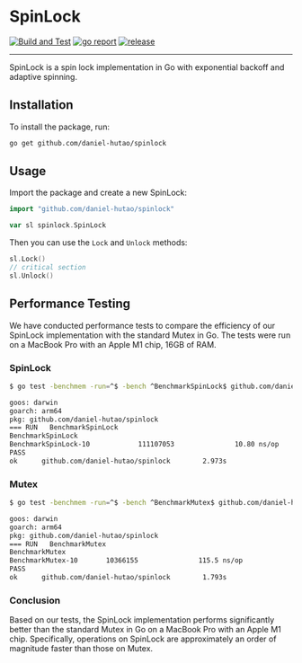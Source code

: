 # SpinLock

[![Build and Test](https://github.com/daniel-hutao/spinlock/workflows/CI/badge.svg)](https://github.com/daniel-hutao/spinlock/actions)
[![go report](https://goreportcard.com/badge/github.com/daniel-hutao/spinlock)](https://goreportcard.com/report/github.com/daniel-hutao/spinlock)
[![release](https://img.shields.io/github/release/daniel-hutao/spinlock.svg)](https://GitHub.com/daniel-hutao/spinlock/releases/)

---

SpinLock is a spin lock implementation in Go with exponential backoff and adaptive spinning.

## Installation

To install the package, run:

```bash
go get github.com/daniel-hutao/spinlock
```

## Usage

Import the package and create a new SpinLock:

```go
import "github.com/daniel-hutao/spinlock"

var sl spinlock.SpinLock
```

Then you can use the `Lock` and `Unlock` methods:

```go
sl.Lock()
// critical section
sl.Unlock()
```

## Performance Testing

We have conducted performance tests to compare the efficiency of our SpinLock implementation with the standard Mutex in Go. The tests were run on a MacBook Pro with an Apple M1 chip, 16GB of RAM.

### SpinLock

```bash
$ go test -benchmem -run=^$ -bench ^BenchmarkSpinLock$ github.com/daniel-hutao/spinlock

goos: darwin
goarch: arm64
pkg: github.com/daniel-hutao/spinlock
=== RUN   BenchmarkSpinLock
BenchmarkSpinLock
BenchmarkSpinLock-10            111107053               10.80 ns/op            0 B/op          0 allocs/op
PASS
ok      github.com/daniel-hutao/spinlock        2.973s
```

### Mutex

```bash
$ go test -benchmem -run=^$ -bench ^BenchmarkMutex$ github.com/daniel-hutao/spinlock

goos: darwin
goarch: arm64
pkg: github.com/daniel-hutao/spinlock
=== RUN   BenchmarkMutex
BenchmarkMutex
BenchmarkMutex-10       10366155               115.5 ns/op             0 B/op          0 allocs/op
PASS
ok      github.com/daniel-hutao/spinlock        1.793s
```

### Conclusion

Based on our tests, the SpinLock implementation performs significantly better than the standard Mutex in Go on a MacBook Pro with an Apple M1 chip. Specifically, operations on SpinLock are approximately an order of magnitude faster than those on Mutex.
